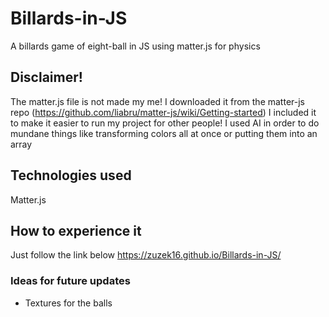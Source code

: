 # Billards-in-JS
A billards game of eight-ball in JS using matter.js for physics

## Disclaimer!
The matter.js file is not made my me! I downloaded it from the matter-js repo (https://github.com/liabru/matter-js/wiki/Getting-started) I included it to make it easier to run my project for other people!
I used AI in order to do mundane things like transforming colors all at once or putting them into an array

## Technologies used
Matter.js

## How to experience it 
Just follow the link below
https://zuzek16.github.io/Billards-in-JS/

### Ideas for future updates
 - Textures for the balls